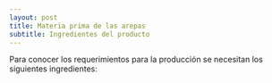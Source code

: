 ```yaml
---
layout: post
title: Materia prima de las arepas
subtitle: Ingredientes del producto
---
```


Para conocer los requerimientos para la producción se necesitan los siguientes ingredientes:

<head>
    <title>Centered Table Example</title>
    <style .color-cell {
            background-color: #DAF7A6; /* Replace with desired color code */
        }>
        table {
            border-collapse: collapse;
            margin: 0 auto;
        }

        table, th, td {
            border: 1px solid black;
            text-align: center;
            padding: 10px;
        }
    </style>
</head>
<body>
    <table>
        <tr>
            <th>Producto</th>
            <th>Cantidad por unidad (g)</th>
            <th>Costo unitario</th>
        </tr>
        <tr>
            <td>Harina</td>
            <td>57.6 g</td>
            <td>36.4 COP/g</td>
        </tr>
        <tr>
            <td>Queso</td>
            <td>28.8 g</td>
            <td>17 COP/g</td>
        </tr>
        <tr>
            <td>Azucar</td>
            <td>3.2 g</td>
            <td>4.5 COP/g</td>
        </tr>
        <tr>
            <td>Sal</td>
            <td>1.6 g</td>
            <td>2.33 COP/g</td>
        </tr>
        <tr>
            <td>Mantequilla</td>
            <td>12.8 g</td>
            <td>15.65 COP/g</td>
        </tr>
        <tr>
            <td>Agua</td>
            <td>56 mL</td>
            <td>4.88 COP/L</td>
        </tr>
    </table>
</body>

El costo promedio de la arepa es 2500 COP. El costo de la materia prima diario es en total de:






